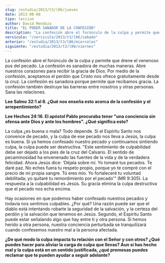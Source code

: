```yaml
---
slug: /estudia/2013/t3/l06/jueves
date: 2013-08-08
tipo: leccion
author: David Mendoza
title: "EL PODER SANADOR DE LA CONFESIÓN"
description: "La confesión abre el forúnculo de la culpa y permite que drene el venenoso pus  del pecado. La confesión es sanadora de muchas maneras. Abre nuestros corazones  para recibir la gracia de Dios. Por medio de la confesión, aceptamos el perdón  que Cristo nos ofrece gratuitamente ..."
versiculo: "/versiculo/2013/t3/l06/sabado"
anterior: "/estudia/2013/t3/l06/miercoles"
siguiente: "/estudia/2013/t3/l06/viernes"
---
```


La confesión abre el forúnculo de la culpa y permite que drene el venenoso pus del pecado. La confesión es sanadora de muchas maneras. Abre nuestros corazones para recibir la gracia de Dios. Por medio de la confesión, aceptamos el perdón que Cristo nos ofrece gratuitamente desde la cruz. La confesión es sanadora porque permite que recibamos gracia. La confesión también destruye las barreras entre nosotros y otras personas. Sana las relaciones.

**Lee Salmo 32:1 al 8. ¿Qué nos enseña esto acerca de la confesión y el arrepentimiento?**

**Lee Hechos 24:16. El apóstol Pablo procuraba tener "una conciencia sin ofensa ante Dios y ante los hombres". ¿Qué significa esto?**

La culpa ¿es buena o mala? Todo depende. Si el Espíritu Santo nos convence de pecado, y la culpa de ese pecado nos lleva a Jesús, la culpa es buena. Si ya hemos confesado nuestro pecado y continuamos sintiendo culpa, la culpa puede ser destructiva. "Este sentimiento de culpabilidad debe ser dejado a los pies de la cruz del Calvario. El sentido de pecaminosidad ha envenenado las fuentes de la vida y de la verdadera felicidad. Ahora Jesús dice: 'Déjala sobre mí. Yo tomaré tus pecados. Te daré paz. No eches fuera tu respeto propio, porque yo te compré con el precio de mi propia sangre. Tú eres mío. Yo fortaleceré tu voluntad debilitada; yo quitaré tu remordimiento por el pecado'" (MR 9:305). La respuesta a la culpabilidad es Jesús. Su gracia elimina la culpa destructiva que el pecado nos echa encima.

Hay ocasiones en que podemos haber confesado nuestros pecados y todavía nos sentimos culpables. ¿Por qué? Una razón puede ser que el diablo está inten­tando robarte la seguridad de la salvación, y la certeza del perdón y la salvación que tenemos en Jesús. Segundo, el Espíritu Santo puede estar señalando algo que hay entre ti y otra persona. Si hemos herido a otra persona, nuestra conciencia perturbada se tranquilizará cuando confesemos nuestro mal a la persona afectada.

**¿De qué modo la culpa impacta tu relación con el Señor y con otros? ¿Qué puedes hacer para aliviar la carga de culpa que llevas? Aun si has hecho mal y la culpa está en un sentido justificada, ¿qué promesas puedes reclamar que te pueden ayudar a seguir adelante?**
